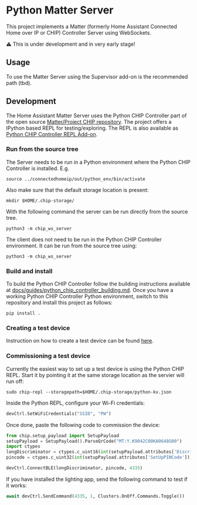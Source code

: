 # Python Matter Server

This project implements a Matter (formerly Home Assistant Connected Home over IP
or CHIP) Controller Server using WebSockets.

:warning: This is under development and in very early stage!

## Usage

To use the Matter Server using the Supervisor add-on is the recommended path
(tbd).

## Development

The Home Assistant Matter Server uses the Python CHIP Controller part of the
open source [Matter/Project CHIP repository][project-chip].
The project offers a IPython based REPL for testing/exploring. The REPL is also
available as [Python CHIP Controller REPL Add-on][chip-controller-repl-add-on].

### Run from the source tree

The Server needs to be run in a Python environment where the Python CHIP
Controller is installed. E.g.

```
source ../connectedhomeip/out/python_env/bin/activate
```

Also make sure that the default storage location is present:
```
mkdir $HOME/.chip-storage/
```

With the following command the server can be run directly from the source tree.

```
python3 -m chip_ws_server
```

The client does not need to be run in the Python CHIP Controller environment. It
can be run from the source tree using:

```
python3 -m chip_ws_server
```

### Build and install

To build the Python CHIP Controller follow the building instructions available
at [docs/guides/python_chip_controller_building.md][python-chip-building].
Once you have a working Python CHIP Controller Python environment, switch
to this repository and install this project as follows:

```shell
pip install .
```

### Creating a test device

Instruction on how to create a test device can be found [here](https://nabucasa.github.io/matter-example-apps/).

### Commissioning a test device

Currently the easiest way to set up a test device is using the Python CHIP REPL. Start it by pointing it at the same storage location as the servier will run off:

```
sudo chip-repl --storagepath=$HOME/.chip-storage/python-kv.json
```

Inside the Python REPL, configure your Wi-Fi credentials:

```python
devCtrl.SetWiFiCredentials("SSID", "PW")
```

Once done, paste the following code to commission the device:

```python
from chip.setup_payload import SetupPayload
setupPayload = SetupPayload().ParseQrCode("MT:Y.K9042C00KA0648G00")
import ctypes
longDiscriminator = ctypes.c_uint16(int(setupPayload.attributes['Discriminator']))
pincode = ctypes.c_uint32(int(setupPayload.attributes['SetUpPINCode']))

devCtrl.ConnectBLE(longDiscriminator, pincode, 4335)
```

If you have installed the lighting app, send the following command to test if it works:

```python
await devCtrl.SendCommand(4335, 1, Clusters.OnOff.Commands.Toggle())
```

[project-chip]: https://github.com/project-chip/connectedhomeip
[chip-controller-repl-add-on]: https://github.com/home-assistant/addons-development/tree/master/chip_controller_repl
[python-chip-building]: https://github.com/project-chip/connectedhomeip/blob/master/docs/guides/python_chip_controller_building.md
